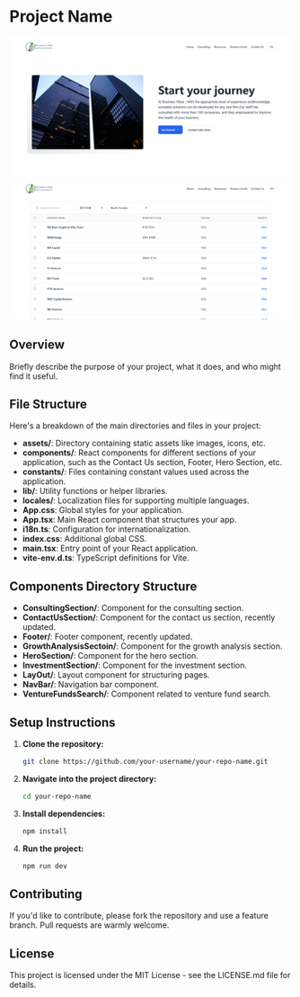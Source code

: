 
# Project Name
![Alt text](https://github.com/AliAshour2/bvv2/blob/main/src/assets/images/readmeImages/bvvreadmehome.png)
![Alt text](https://github.com/AliAshour2/bvv2/blob/main/src/assets/images/readmeImages/tablebvv.png)
## Overview
Briefly describe the purpose of your project, what it does, and who might find it useful.

## File Structure
Here's a breakdown of the main directories and files in your project:

- **assets/**: Directory containing static assets like images, icons, etc.
- **components/**: React components for different sections of your application, such as the Contact Us section, Footer, Hero Section, etc.
- **constants/**: Files containing constant values used across the application.
- **lib/**: Utility functions or helper libraries.
- **locales/**: Localization files for supporting multiple languages.
- **App.css**: Global styles for your application.
- **App.tsx**: Main React component that structures your app.
- **i18n.ts**: Configuration for internationalization.
- **index.css**: Additional global CSS.
- **main.tsx**: Entry point of your React application.
- **vite-env.d.ts**: TypeScript definitions for Vite.

## Components Directory Structure
- **ConsultingSection/**: Component for the consulting section.
- **ContactUsSection/**: Component for the contact us section, recently updated.
- **Footer/**: Footer component, recently updated.
- **GrowthAnalysisSectoin/**: Component for the growth analysis section.
- **HeroSection/**: Component for the hero section.
- **InvestmentSection/**: Component for the investment section.
- **LayOut/**: Layout component for structuring pages.
- **NavBar/**: Navigation bar component.
- **VentureFundsSearch/**: Component related to venture fund search.

## Setup Instructions
1. **Clone the repository:**
   ```bash
   git clone https://github.com/your-username/your-repo-name.git
   ```
2. **Navigate into the project directory:**
   ```bash
   cd your-repo-name
   ```
3. **Install dependencies:**
   ```bash
   npm install
   ```
4. **Run the project:**
   ```bash
   npm run dev
   ```

## Contributing
If you'd like to contribute, please fork the repository and use a feature branch. Pull requests are warmly welcome.

## License
This project is licensed under the MIT License - see the LICENSE.md file for details.
